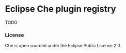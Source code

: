 # Eclipse Che plugin registry

TODO

### License
Che is open sourced under the Eclipse Public License 2.0.
